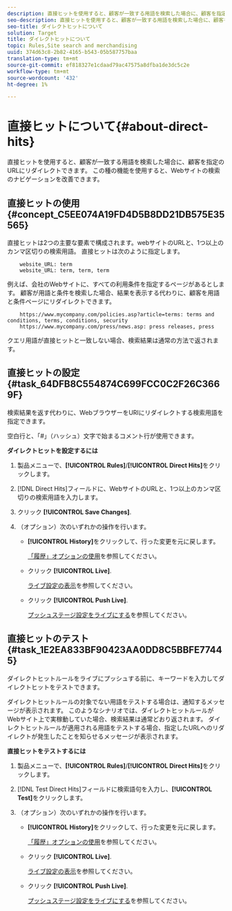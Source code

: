 ```yaml
---
description: 直接ヒットを使用すると、顧客が一致する用語を検索した場合に、顧客を指定のURLにリダイレクトできます。 この種の機能を使用すると、Webサイトの検索のナビゲーションを改善できます。
seo-description: 直接ヒットを使用すると、顧客が一致する用語を検索した場合に、顧客を指定のURLにリダイレクトできます。 この種の機能を使用すると、Webサイトの検索のナビゲーションを改善できます。
seo-title: ダイレクトヒットについて
solution: Target
title: ダイレクトヒットについて
topic: Rules,Site search and merchandising
uuid: 374d63c8-2b82-4165-b543-05b587757baa
translation-type: tm+mt
source-git-commit: ef818327e1cdaad79ac47575a8dfba1de3dc5c2e
workflow-type: tm+mt
source-wordcount: '432'
ht-degree: 1%

---
```



# 直接ヒットについて{#about-direct-hits}

直接ヒットを使用すると、顧客が一致する用語を検索した場合に、顧客を指定のURLにリダイレクトできます。 この種の機能を使用すると、Webサイトの検索のナビゲーションを改善できます。

## 直接ヒットの使用{#concept_C5EE074A19FD4D5B8DD21DB575E35565}

直接ヒットは2つの主要な要素で構成されます。webサイトのURLと、1つ以上のカンマ区切りの検索用語。 直接ヒットは次のように指定します。

```
    website_URL: term
    website_URL: term, term, term
```

例えば、会社のWebサイトに、すべての利用条件を指定するページがあるとします。 顧客が用語と条件を検索した場合、結果を表示する代わりに、顧客を用語と条件ページにリダイレクトできます。

```
    https://www.mycompany.com/policies.asp?article=terms: terms and conditions, terms, conditions, security
    https://www.mycompany.com/press/news.asp: press releases, press
```

クエリ用語が直接ヒットと一致しない場合、検索結果は通常の方法で返されます。

## 直接ヒットの設定{#task_64DFB8C554874C699FCC0C2F26C3669F}

検索結果を返す代わりに、WebブラウザーをURIにリダイレクトする検索用語を指定できます。

<!-- 

t_configuring_direct_hits.xml

 -->

空白行と、「#」（ハッシュ）文字で始まるコメント行が使用できます。

**ダイレクトヒットを設定するには**

1. 製品メニューで、**[!UICONTROL Rules]**/**[!UICONTROL Direct Hits]**&#x200B;をクリックします。
1. [!DNL Direct Hits]フィールドに、WebサイトのURLと、1つ以上のカンマ区切りの検索用語を入力します。
1. クリック **[!UICONTROL Save Changes]**.
1. （オプション）次のいずれかの操作を行います。

   * **[!UICONTROL History]**&#x200B;をクリックして、行った変更を元に戻します。

      [「履歴」オプションの使用](../t-using-the-history-option.md#task_70DD3F87A67242BBBD2CB27156F43002)を参照してください。

   * クリック **[!UICONTROL Live]**.

      [ライブ設定の表示](../c-about-staging.md#task_401A0EBDB5DB4D4CA933CBA7BECDC10F)を参照してください。

   * クリック **[!UICONTROL Push Live]**.

      [プッシュステージ設定をライブにする](../c-about-staging.md#task_44306783B4C0408AAA58B471DAF2D9A4)を参照してください。

## 直接ヒットのテスト{#task_1E2EA833BF90423AA0DD8C5BBFE77445}

ダイレクトヒットルールをライブにプッシュする前に、キーワードを入力してダイレクトヒットをテストできます。

<!-- 

t_testing_direct_hits.xml

 -->

ダイレクトヒットルールの対象でない用語をテストする場合は、通知するメッセージが表示されます。 このようなシナリオでは、ダイレクトヒットルールがWebサイト上で実稼動していた場合、検索結果は通常どおり返されます。 ダイレクトヒットルールが適用される用語をテストする場合、指定したURLへのリダイレクトが発生したことを知らせるメッセージが表示されます。

**直接ヒットをテストするには**

1. 製品メニューで、**[!UICONTROL Rules]**/**[!UICONTROL Direct Hits]**&#x200B;をクリックします。
1. [!DNL Test Direct Hits]フィールドに検索語句を入力し、**[!UICONTROL Test]**&#x200B;をクリックします。
1. （オプション）次のいずれかの操作を行います。

   * **[!UICONTROL History]**&#x200B;をクリックして、行った変更を元に戻します。

      [「履歴」オプションの使用](../t-using-the-history-option.md#task_70DD3F87A67242BBBD2CB27156F43002)を参照してください。

   * クリック **[!UICONTROL Live]**.

      [ライブ設定の表示](../c-about-staging.md#task_401A0EBDB5DB4D4CA933CBA7BECDC10F)を参照してください。

   * クリック **[!UICONTROL Push Live]**.

      [プッシュステージ設定をライブにする](../c-about-staging.md#task_44306783B4C0408AAA58B471DAF2D9A4)を参照してください。

